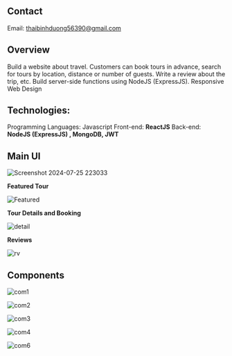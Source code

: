 ## Contact 
Email: thaibinhduong56390@gmail.com
## Overview
Build a website about travel. Customers can book tours in advance, search for tours by location, distance or number of guests. Write a review about the trip, etc.
Build server-side functions using NodeJS (ExpressJS).
Responsive Web Design
## Technologies:
Programming Languages: Javascript 
Front-end: **ReactJS**
Back-end: **NodeJS (ExpressJS) , MongoDB, JWT**
## Main UI 
![Screenshot 2024-07-25 223033](https://github.com/user-attachments/assets/02d41ed4-9a81-4b6b-8869-fce06ce864d5)

**Featured Tour**

![Featured](https://github.com/user-attachments/assets/aff5c8c2-a73d-4521-aa6d-3edf8267b5fa)

**Tour Details and Booking**

![detail](https://github.com/user-attachments/assets/e5ffc286-3cde-49c4-b87b-87273f6e2e87)

**Reviews**

![rv](https://github.com/user-attachments/assets/b8469982-cf3b-49ee-995c-d126d85500a9)

## Components

![com1](https://github.com/user-attachments/assets/2711a7b6-ca27-40ba-90a1-f1e4343f1a6c)


![com2](https://github.com/user-attachments/assets/8c6b5b6c-b7dd-4a71-a1c0-8ba540fbd7ac)


![com3](https://github.com/user-attachments/assets/8b58c257-ed25-4577-b319-fac1c2068618)


![com4](https://github.com/user-attachments/assets/d1863a15-7d66-4308-8d49-49588bd43fed)


![com6](https://github.com/user-attachments/assets/4acdc9d1-31c9-42cd-bca0-6858dee46203)
